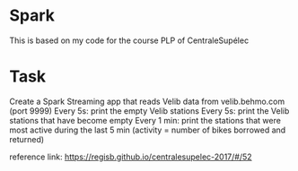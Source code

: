 # Spark
This is based on my code for the course PLP of CentraleSupélec

# Task
Create a Spark Streaming app that reads Velib data from velib.behmo.com (port 9999)
Every 5s: print the empty Velib stations
Every 5s: print the Velib stations that have become empty
Every 1 min: print the stations that were most active during the last 5 min (activity = number of bikes borrowed and returned)

reference link: https://regisb.github.io/centralesupelec-2017/#/52
